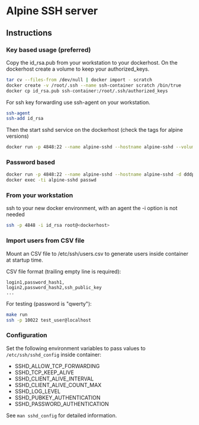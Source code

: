 # Alpine SSH server

## Instructions

### Key based usage (preferred)

Copy the id_rsa.pub from your workstation to your dockerhost.
On the dockerhost create a volume to keep your authorized_keys.

```bash
tar cv --files-from /dev/null | docker import - scratch
docker create -v /root/.ssh --name ssh-container scratch /bin/true
docker cp id_rsa.pub ssh-container:/root/.ssh/authorized_keys
```

For ssh key forwarding use ssh-agent on your workstation.

```bash
ssh-agent
ssh-add id_rsa
```

Then the start sshd service on the dockerhost (check the tags for alpine versions)

```bash
docker run -p 4848:22 --name alpine-sshd --hostname alpine-sshd --volumes-from ssh-container  -d dddpaul/alpine-sshd
```

### Password based

```bash
docker run -p 4848:22 --name alpine-sshd --hostname alpine-sshd -d dddpaul/alpine-sshd
docker exec -ti alpine-sshd passwd
```

### From your workstation

ssh to your new docker environment, with an agent the -i option is not needed

```bash
ssh -p 4848 -i id_rsa root@<dockerhost>
```

### Import users from CSV file

Mount an CSV file to /etc/ssh/users.csv to generate users inside container at startup time.

CSV file format (trailing empty line is required):

```csv
login1,password_hash1,
login2,password_hash2,ssh_public_key
...

```

For testing (password is "qwerty"):

```bash
make run
ssh -p 10022 test_user@localhost
```

### Configuration

Set the following environment variables to pass values to `/etc/ssh/sshd_config` inside container:

* SSHD_ALLOW_TCP_FORWARDING
* SSHD_TCP_KEEP_ALIVE
* SSHD_CLIENT_ALIVE_INTERVAL
* SSHD_CLIENT_ALIVE_COUNT_MAX
* SSHD_LOG_LEVEL
* SSHD_PUBKEY_AUTHENTICATION
* SSHD_PASSWORD_AUTHENTICATION

See `man sshd_config` for detailed information.
